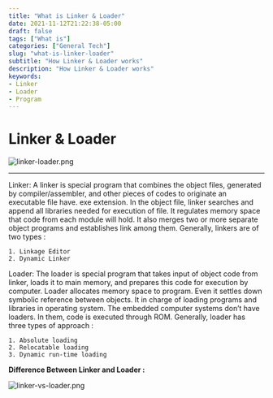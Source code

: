 ```yaml
---
title: "What is Linker & Loader"
date: 2021-11-12T21:22:38-05:00
draft: false
tags: ["What is"]
categories: ["General Tech"]
slug: "what-is-linker-loader"
subtitle: "How Linker & Loader works"
description: "How Linker & Loader works"
keywords: 
- Linker
- Loader
- Program
---
```


# Linker & Loader

![linker-loader.png](/images/linker-loader.png)

---

Linker: A linker is special program that combines the object files, generated by compiler/assembler, and other pieces of codes to originate an executable file have. exe extension. In the object file, linker searches and append all libraries needed for execution of file. It regulates memory space that code from each module will hold. It also merges two or more separate object programs and establishes link among them. Generally, linkers are of two types :

```
1. Linkage Editor
2. Dynamic Linker
```

Loader: The loader is special program that takes input of object code from linker, loads it to main memory, and prepares this code for execution by computer. Loader allocates memory space to program. Even it settles down symbolic reference between objects. It in charge of loading programs and libraries in operating system. The embedded computer systems don’t have loaders. In them, code is executed through ROM. Generally, loader has three types of approach :

```
1. Absolute loading
2. Relocatable loading
3. Dynamic run-time loading
```

**Difference Between Linker and Loader :**

![linker-vs-loader.png](/images/linker-vs-loader.png)